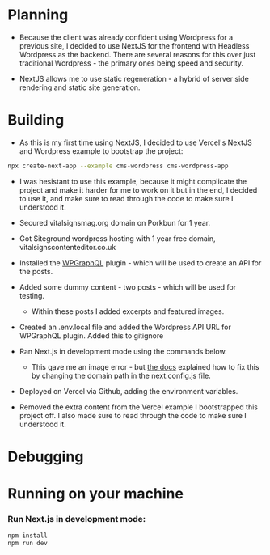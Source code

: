 # Planning

- Because the client was already confident using Wordpress for a previous site, I decided to use NextJS for the frontend with Headless Wordpress as the backend. There are several reasons for this over just traditional Wordpress - the primary ones being speed and security.

- NextJS allows me to use static regeneration - a hybrid of server side rendering and static site generation.

# Building

- As this is my first time using NextJS, I decided to use Vercel's NextJS and Wordpress example to bootstrap the project:

```bash
npx create-next-app --example cms-wordpress cms-wordpress-app
```

- I was hesistant to use this example, because it might complicate the project and make it harder for me to work on it but in the end, I decided to use it, and make sure to read through the code to make sure I understood it.

- Secured vitalsignsmag.org domain on Porkbun for 1 year.
- Got Siteground wordpress hosting with 1 year free domain, vitalsignscontenteditor.co.uk

- Installed the [WPGraphQL](https://www.wpgraphql.com/) plugin - which will be used to create an API for the posts.

- Added some dummy content - two posts - which will be used for testing.

  - Within these posts I added excerpts and featured images.

- Created an .env.local file and added the Wordpress API URL for WPGraphQL plugin. Added this to gitignore

- Ran Next.js in development mode using the commands below.
  - This gave me an image error - but [the docs](https://nextjs.org/docs/messages/next-image-unconfigured-host) explained how to fix this by changing the domain path in the next.config.js file.
- Deployed on Vercel via Github, adding the environment variables.
- Removed the extra content from the Vercel example I bootstrapped this project off. I also made sure to read through the code to make sure I understood it.

# Debugging

# Running on your machine

### Run Next.js in development mode:

```bash
npm install
npm run dev
```
